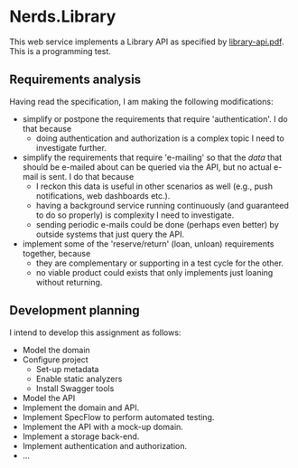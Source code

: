 # Nerds.Library

This web service implements a Library API as specified by [library-api.pdf](library-api.pdf). This is a programming test.

## Requirements analysis

Having read the specification, I am making the following modifications:

- simplify or postpone the requirements that require 'authentication'. I do that because
  - doing authentication and authorization is a complex topic I need to investigate further.
- simplify the requirements that require 'e-mailing' so that the *data* that should be e-mailed about can be queried via the API, but no actual e-mail is sent. I do that because
  - I reckon this data is useful in other scenarios as well (e.g., push notifications, web dashboards etc.).
  - having a background service running continuously (and guaranteed to do so properly) is complexity I need to investigate.
  - sending periodic e-mails could be done (perhaps even better) by outside systems that just query the API.
- implement some of the 'reserve/return' (loan, unloan) requirements together, because
  - they are complementary or supporting in a test cycle for the other.
  - no viable product could exists that only implements just loaning without returning.

## Development planning

I intend to develop this assignment as follows:

- Model the domain
- Configure project
  - Set-up metadata
  - Enable static analyzers
  - Install Swagger tools
- Model the API
- Implement the domain and API.
- Implement SpecFlow to perform automated testing.
- Implement the API with a mock-up domain.
- Implement a storage back-end.
- Implement authentication and authorization.
- ...
